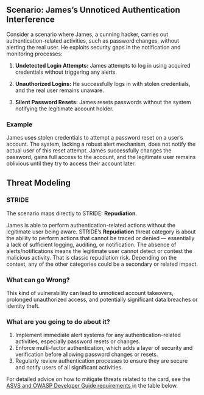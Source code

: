 ## Scenario: James’s Unnoticed Authentication Interference

Consider a scenario where James, a cunning hacker, carries out authentication-related activities, such as password changes, without alerting the real user. He exploits security gaps in the notification and monitoring processes:

1. **Undetected Login Attempts:** James attempts to log in using acquired credentials without triggering any alerts.

2. **Unauthorized Logins:** He successfully logs in with stolen credentials, and the real user remains unaware.

3. **Silent Password Resets:** James resets passwords without the system notifying the legitimate account holder.

### Example

James uses stolen credentials to attempt a password reset on a user’s account. The system, lacking a robust alert mechanism, does not notify the actual user of this reset attempt. James successfully changes the password, gains full access to the account, and the legitimate user remains oblivious until they try to access their account later.

## Threat Modeling

### STRIDE

The scenario maps directly to STRIDE: **Repudiation**.

James is able to perform authentication-related actions without the legitimate user being aware.
STRIDE’s **Repudiation** threat category is about the ability to perform actions that cannot be traced or denied — essentially a lack of sufficient logging, auditing, or notification.
The absence of alerts/notifications means the legitimate user cannot detect or contest the malicious activity. That is classic repudiation risk. Depending on the context, any of the other categories could be a secondary or related impact.

### What can go Wrong?

This kind of vulnerability can lead to unnoticed account takeovers, prolonged unauthorized access, and potentially significant data breaches or identity theft.

### What are you going to do about it?

1. Implement immediate alert systems for any authentication-related activities, especially password resets or changes.
2. Enforce multi-factor authentication, which adds a layer of security and verification before allowing password changes or resets.
3. Regularly review authentication processes to ensure they are secure and notify users of all significant activities.

For detailed advice on how to mitigate threats related to the card, see the [ASVS and OWASP Developer Guide requirements ](#mapping 'ASVS and OWASP Developer Guide requirements [internal]') in the table below.
